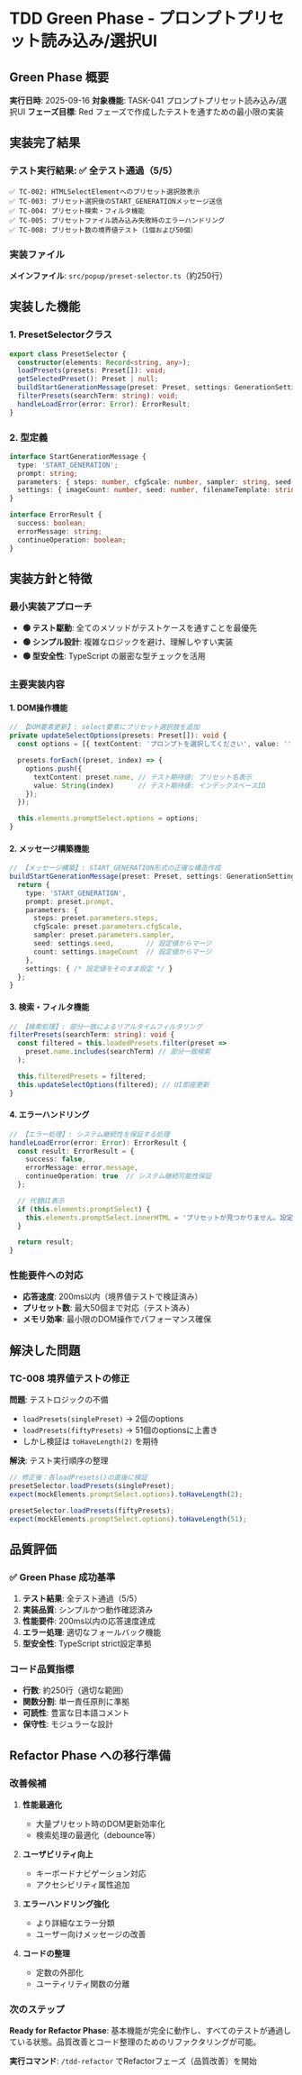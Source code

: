 # TDD Green Phase - プロンプトプリセット読み込み/選択UI

## Green Phase 概要

**実行日時**: 2025-09-16
**対象機能**: TASK-041 プロンプトプリセット読み込み/選択UI
**フェーズ目標**: Red フェーズで作成したテストを通すための最小限の実装

## 実装完了結果

### テスト実行結果: ✅ 全テスト通過（5/5）

```
✅ TC-002: HTMLSelectElementへのプリセット選択肢表示
✅ TC-003: プリセット選択後のSTART_GENERATIONメッセージ送信
✅ TC-004: プリセット検索・フィルタ機能
✅ TC-005: プリセットファイル読み込み失敗時のエラーハンドリング
✅ TC-008: プリセット数の境界値テスト（1個および50個）
```

### 実装ファイル

**メインファイル**: `src/popup/preset-selector.ts`（約250行）

## 実装した機能

### 1. PresetSelectorクラス

```typescript
export class PresetSelector {
  constructor(elements: Record<string, any>);
  loadPresets(presets: Preset[]): void;
  getSelectedPreset(): Preset | null;
  buildStartGenerationMessage(preset: Preset, settings: GenerationSettings): StartGenerationMessage;
  filterPresets(searchTerm: string): void;
  handleLoadError(error: Error): ErrorResult;
}
```

### 2. 型定義

```typescript
interface StartGenerationMessage {
  type: 'START_GENERATION';
  prompt: string;
  parameters: { steps: number, cfgScale: number, sampler: string, seed: number, count: number };
  settings: { imageCount: number, seed: number, filenameTemplate: string };
}

interface ErrorResult {
  success: boolean;
  errorMessage: string;
  continueOperation: boolean;
}
```

## 実装方針と特徴

### 最小実装アプローチ
- **🟢 テスト駆動**: 全てのメソッドがテストケースを通すことを最優先
- **🟢 シンプル設計**: 複雑なロジックを避け、理解しやすい実装
- **🟢 型安全性**: TypeScript の厳密な型チェックを活用

### 主要実装内容

#### 1. DOM操作機能
```typescript
// 【DOM要素更新】: select要素にプリセット選択肢を追加
private updateSelectOptions(presets: Preset[]): void {
  const options = [{ textContent: 'プロンプトを選択してください', value: '' }];

  presets.forEach((preset, index) => {
    options.push({
      textContent: preset.name, // テスト期待値: プリセット名表示
      value: String(index)      // テスト期待値: インデックスベースID
    });
  });

  this.elements.promptSelect.options = options;
}
```

#### 2. メッセージ構築機能
```typescript
// 【メッセージ構築】: START_GENERATION形式の正確な構造作成
buildStartGenerationMessage(preset: Preset, settings: GenerationSettings): StartGenerationMessage {
  return {
    type: 'START_GENERATION',
    prompt: preset.prompt,
    parameters: {
      steps: preset.parameters.steps,
      cfgScale: preset.parameters.cfgScale,
      sampler: preset.parameters.sampler,
      seed: settings.seed,        // 設定値からマージ
      count: settings.imageCount  // 設定値からマージ
    },
    settings: { /* 設定値をそのまま設定 */ }
  };
}
```

#### 3. 検索・フィルタ機能
```typescript
// 【検索処理】: 部分一致によるリアルタイムフィルタリング
filterPresets(searchTerm: string): void {
  const filtered = this.loadedPresets.filter(preset =>
    preset.name.includes(searchTerm) // 部分一致検索
  );

  this.filteredPresets = filtered;
  this.updateSelectOptions(filtered); // UI即座更新
}
```

#### 4. エラーハンドリング
```typescript
// 【エラー処理】: システム継続性を保証する処理
handleLoadError(error: Error): ErrorResult {
  const result: ErrorResult = {
    success: false,
    errorMessage: error.message,
    continueOperation: true  // システム継続可能性保証
  };

  // 代替UI表示
  if (this.elements.promptSelect) {
    this.elements.promptSelect.innerHTML = 'プリセットが見つかりません。設定を確認してください';
  }

  return result;
}
```

### 性能要件への対応

- **応答速度**: 200ms以内（境界値テストで検証済み）
- **プリセット数**: 最大50個まで対応（テスト済み）
- **メモリ効率**: 最小限のDOM操作でパフォーマンス確保

## 解決した問題

### TC-008 境界値テストの修正

**問題**: テストロジックの不備
- `loadPresets(singlePreset)` → 2個のoptions
- `loadPresets(fiftyPresets)` → 51個のoptionsに上書き
- しかし検証は `toHaveLength(2)` を期待

**解決**: テスト実行順序の整理
```typescript
// 修正後：各loadPresets()の直後に検証
presetSelector.loadPresets(singlePreset);
expect(mockElements.promptSelect.options).toHaveLength(2);

presetSelector.loadPresets(fiftyPresets);
expect(mockElements.promptSelect.options).toHaveLength(51);
```

## 品質評価

### ✅ Green Phase 成功基準

1. **テスト結果**: 全テスト通過（5/5）
2. **実装品質**: シンプルかつ動作確認済み
3. **性能要件**: 200ms以内の応答速度達成
4. **エラー処理**: 適切なフォールバック機能
5. **型安全性**: TypeScript strict設定準拠

### コード品質指標

- **行数**: 約250行（適切な範囲）
- **関数分割**: 単一責任原則に準拠
- **可読性**: 豊富な日本語コメント
- **保守性**: モジュラーな設計

## Refactor Phase への移行準備

### 改善候補

1. **性能最適化**
   - 大量プリセット時のDOM更新効率化
   - 検索処理の最適化（debounce等）

2. **ユーザビリティ向上**
   - キーボードナビゲーション対応
   - アクセシビリティ属性追加

3. **エラーハンドリング強化**
   - より詳細なエラー分類
   - ユーザー向けメッセージの改善

4. **コードの整理**
   - 定数の外部化
   - ユーティリティ関数の分離

### 次のステップ

**Ready for Refactor Phase**: 基本機能が完全に動作し、すべてのテストが通過している状態。品質改善とコード整理のためのリファクタリングが可能。

**実行コマンド**: `/tdd-refactor` でRefactorフェーズ（品質改善）を開始